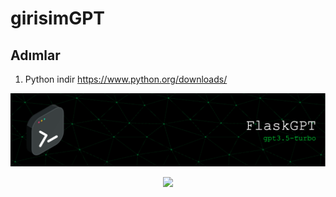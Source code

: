 # girisimGPT


## Adımlar 

1. Python indir
   https://www.python.org/downloads/

<div align="center">
<p>
    <a href="https://josebenitez.tech" target="_blank">
      <img src="assets/github-header-image.png"></a>
</p>
</div>

<div align="center">
<p>
    <a href="https://josebenitez.tech" target="_blank">
      <img src="assets/demo.gif"></a>
</p>
</div>
